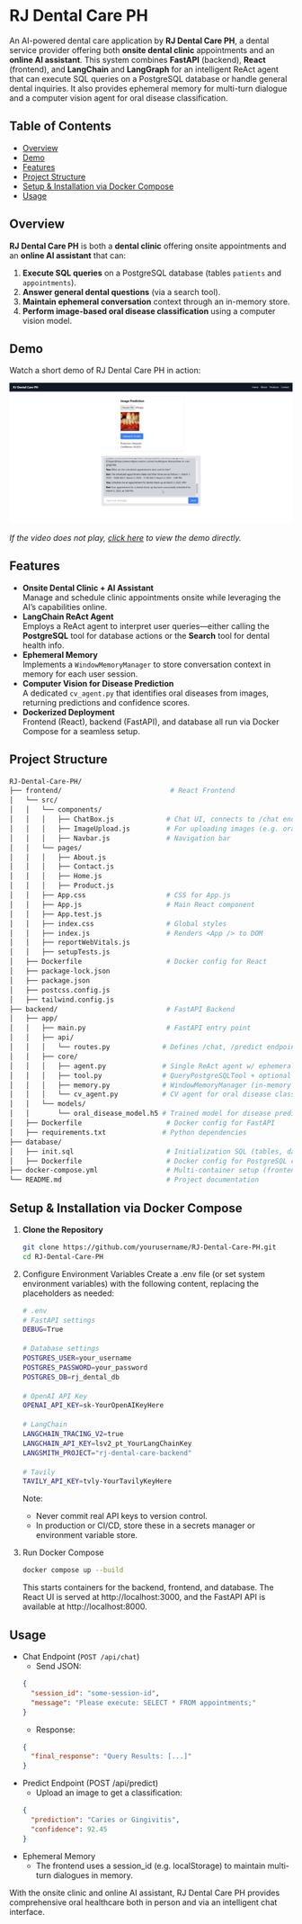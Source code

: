 # RJ Dental Care PH

An AI-powered dental care application by **RJ Dental Care PH**, a dental service provider offering both **onsite dental clinic** appointments and an **online AI assistant**. This system combines **FastAPI** (backend), **React** (frontend), and **LangChain** and **LangGraph** for an intelligent ReAct agent that can execute SQL queries on a PostgreSQL database or handle general dental inquiries. It also provides ephemeral memory for multi-turn dialogue and a computer vision agent for oral disease classification.


## Table of Contents
- [Overview](#overview)
- [Demo](#demo)
- [Features](#features)
- [Project Structure](#project-structure)
- [Setup & Installation via Docker Compose](#setup--installation-via-docker-compose)
- [Usage](#usage)


## Overview

**RJ Dental Care PH** is both a **dental clinic** offering onsite appointments and an **online AI assistant** that can:
1. **Execute SQL queries** on a PostgreSQL database (tables `patients` and `appointments`).
2. **Answer general dental questions** (via a search tool).
3. **Maintain ephemeral conversation** context through an in-memory store.
4. **Perform image-based oral disease classification** using a computer vision model.


## Demo

Watch a short demo of RJ Dental Care PH in action:

[![RJ Dental Care PH Demo](docs/demo-thumbnail.jpg)](docs/demo.mp4)

*If the video does not play, [click here](docs/demo.mp4) to view the demo directly.*


## Features

- **Onsite Dental Clinic + AI Assistant**  
  Manage and schedule clinic appointments onsite while leveraging the AI’s capabilities online.
- **LangChain ReAct Agent**  
  Employs a ReAct agent to interpret user queries—either calling the **PostgreSQL** tool for database actions or the **Search** tool for dental health info.
- **Ephemeral Memory**  
  Implements a `WindowMemoryManager` to store conversation context in memory for each user session.
- **Computer Vision for Disease Prediction**  
  A dedicated `cv_agent.py` that identifies oral diseases from images, returning predictions and confidence scores.
- **Dockerized Deployment**  
  Frontend (React), backend (FastAPI), and database all run via Docker Compose for a seamless setup.


## Project Structure

```bash
RJ-Dental-Care-PH/
├── frontend/                           # React Frontend
│   └── src/
│   │   └── components/
│   │   │   ├── ChatBox.js             # Chat UI, connects to /chat endpoint
│   │   │   ├── ImageUpload.js         # For uploading images (e.g. oral disease prediction)
│   │   │   ├── Navbar.js              # Navigation bar
│   │   └── pages/
│   │   │   ├── About.js
│   │   │   ├── Contact.js
│   │   │   ├── Home.js
│   │   │   ├── Product.js
│   │   ├── App.css                    # CSS for App.js
│   │   ├── App.js                     # Main React component
│   │   ├── App.test.js
│   │   ├── index.css                  # Global styles
│   │   ├── index.js                   # Renders <App /> to DOM
│   │   ├── reportWebVitals.js
│   │   ├── setupTests.js
│   ├── Dockerfile                     # Docker config for React
│   ├── package-lock.json
│   ├── package.json
│   ├── postcss.config.js
│   ├── tailwind.config.js
├── backend/                           # FastAPI Backend
│   ├── app/
│   │   ├── main.py                    # FastAPI entry point
│   │   ├── api/
│   │   │   └── routes.py             # Defines /chat, /predict endpoints
│   │   ├── core/
│   │   │   ├── agent.py              # Single ReAct agent w/ ephemeral memory
│   │   │   ├── tool.py               # QueryPostgreSQLTool + optional SearchTool
│   │   │   ├── memory.py             # WindowMemoryManager (in-memory conversation)
│   │   │   └── cv_agent.py           # CV agent for oral disease classification
│   │   └── models/
│   │       └── oral_disease_model.h5 # Trained model for disease prediction
│   ├── Dockerfile                     # Docker config for FastAPI
│   ├── requirements.txt              # Python dependencies
├── database/
│   ├── init.sql                       # Initialization SQL (tables, data)
│   ├── Dockerfile                     # Docker config for PostgreSQL container
├── docker-compose.yml                 # Multi-container setup (frontend, backend, DB)
└── README.md                          # Project documentation
```


## Setup & Installation via Docker Compose

1. **Clone the Repository**  
   ```bash
   git clone https://github.com/yourusername/RJ-Dental-Care-PH.git
   cd RJ-Dental-Care-PH

2. Configure Environment Variables
Create a .env file (or set system environment variables) with the following content, replacing the placeholders as needed:
    ```bash
    # .env
    # FastAPI settings
    DEBUG=True

    # Database settings
    POSTGRES_USER=your_username
    POSTGRES_PASSWORD=your_password
    POSTGRES_DB=rj_dental_db

    # OpenAI API Key
    OPENAI_API_KEY=sk-YourOpenAIKeyHere

    # LangChain
    LANGCHAIN_TRACING_V2=true
    LANGCHAIN_API_KEY=lsv2_pt_YourLangChainKey
    LANGSMITH_PROJECT="rj-dental-care-backend"

    # Tavily
    TAVILY_API_KEY=tvly-YourTavilyKeyHere
    ```
    Note:
    - Never commit real API keys to version control.
    - In production or CI/CD, store these in a secrets manager or environment variable store.

3. Run Docker Compose
    ```bash
    docker compose up --build
    ```
    This starts containers for the backend, frontend, and database. The React UI is served at http://localhost:3000, and the FastAPI API is available at http://localhost:8000.


## Usage
- Chat Endpoint (`POST /api/chat`)
  - Send JSON:
  ```json
  {
    "session_id": "some-session-id",
    "message": "Please execute: SELECT * FROM appointments;"
  }
  ```
  - Response:
  ```json
  {
    "final_response": "Query Results: [...]"
  }
  ```
- Predict Endpoint (POST /api/predict)
  - Upload an image to get a classification:
  ```json
  {
    "prediction": "Caries or Gingivitis",
    "confidence": 92.45
  }
  ```
- Ephemeral Memory
  - The frontend uses a session_id (e.g. localStorage) to maintain multi-turn dialogues in memory.


With the onsite clinic and online AI assistant, RJ Dental Care PH provides comprehensive oral healthcare both in person and via an intelligent chat interface.